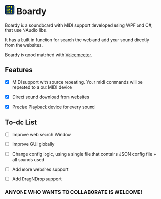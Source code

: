 
# <img src="https://github.com/hexpl0it/Boardy/raw/master/source/Logo/boardy_logo.png" alt="Boardy Logo" width="30" height="30" /> Boardy

Boardy is a soundboard with MIDI support developed using WPF and C#, that use NAudio libs.

It has a built in function for search the web and add your sound directly from the websites.

Boardy is good matched with [Voicemeeter](https://www.vb-audio.com/Voicemeeter/index.htm).




## Features

- [X] MIDI support with source repeating. Your midi commands will be repeated to a out MIDI device
- [X] Direct sound download from websites
- [X] Precise Playback device for every sound




## To-do List

- [ ] Improve web search Window
- [ ] Improve GUI globally
- [ ] Change config logic, using a single file that contains JSON config file + all sounds used
- [ ] Add more websites support
- [ ] Add DragNDrop support




### ANYONE WHO WANTS TO COLLABORATE IS WELCOME!
